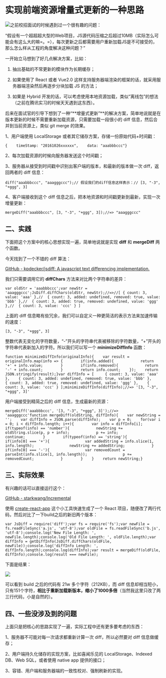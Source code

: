 # 实现前端资源增量式更新的一种思路

![](https://pic2.zhimg.com/v2-8f2ba64e20d3e651174c5b6d5f1e88a6_b.jpg)之前校招面试的时候遇到过一个很有趣的问题：

“假设有一个超超超大型的Web项目，JS源代码压缩之后超过10MB（实际怎么可能会有这么大的嘛=。=），每次更新之后都需要用户重新加载JS是不可接受的，那么怎么样从工程的角度解决这种问题？”

一开始立马想到了好几点解决方案，比如：

1.  抽出基础的不常更新的模块作为长期缓存；  

2.  如果使用了 React 或者 Vue2.0 这样支持服务器端渲染的框架的话，就采用服务器端渲染然后再逐步分块加载 JS 的方法；
3.  如果是 Hybrid 开发的话，可以考虑使用本地资源加载，类似“离线包”的想法（之前在腾讯实习的时候天天遇到这东西）。

后来在面试官的引导下想到了一种“**增量式更新”**的解决方案，简单地说就是在版本更新的时候不需要重新加载资源，只需要加载一段很小的 diff 信息，然后合并到当前资源上，类似 git merge 的效果。

1、用户端使用 LocalStorage 或者其它储存方案，存储一份原始代码+时间戳：

<div>

    {    timeStamp: "20161026xxxxxx",    data: "aaabbbccc"}

</div>

2、每次加载资源的时候向服务器发送这个时间戳；

3、服务器从接受到时间戳中识别出客户端的版本，和最新的版本做一次 diff，返回两者的 diff 信息：

<div>

    diff("aaabbbccc", "aaagggccc");// 假设我们的diff信息这样表示：// [3, "-3", "+ggg", 3]

</div>

4、客户端接收到这个 diff 信息之后，把本地资源和时间戳更新到最新，实现一次增量更新：

<div>

    mergeDiff("aaabbbccc", [3, "-3", "+ggg", 3]);//=> "aaagggccc"

</div>

## 二、实践

下面把这个方案中的核心思想实现一遍，简单地说就是实现 **diff** 和 **mergeDiff** 两个函数。

今天找到了一个不错的 diff 算法：

[GitHub - kpdecker/jsdiff: A javascript text differencing implementation.](https:https://github.com/kpdecker/jsdiff)  

我们只需要调用它的 **diffChars** 方法来对比两个字符串的差异：

<div>

    var oldStr = 'aaabbbccc';var newStr = 'aaagggccc';JsDiff.diffChars(oldStr, newStr);//=>//[ { count: 3, value: 'aaa' },//  { count: 3, added: undefined, removed: true, value: 'bbb' },//  { count: 3, added: true, removed: undefined, value: 'ggg' },//  { count: 3, value: 'ccc' } ]

</div>

上面的 diff 信息略有些冗余，我们可以自定义一种更简洁的表示方法来加速传输的速度：

<div>

    [3, "-3", "+ggg", 3]

</div>

整数代表无变化的字符数量，“-”开头的字符串代表被移除的字符数量，“+”开头的字符串代表新加入的字符。所以我们可以写一个 **minimizeDiffInfo** 函数：

<div>

    function minimizeDiffInfo(originalInfo){    var result = originalInfo.map(info => {        if(info.added){            return '+' + info.value;        }        if(info.removed){            return '-' + info.count;        }        return info.count;    });    return JSON.stringify(result);}var diffInfo = [     { count: 3, value: 'aaa' },    { count: 3, added: undefined, removed: true, value: 'bbb' },    { count: 3, added: true, removed: undefined, value: 'ggg' },    { count: 3, value: 'ccc' } ];minimizeDiffInfo(diffInfo);//=> '[3, "-3", "+ggg", 3]'

</div>

用户端接受到精简之后的 diff 信息，生成最新的资源：

<div>

    mergeDiff('aaabbbccc', '[3, "-3", "+ggg", 3]');//=> 'aaagggccc'function mergeDiff(oldString, diffInfo){    var newString = '';    var diffInfo = JSON.parse(diffInfo);    var p = 0;    for(var i = 0; i < diffInfo.length; i++){        var info = diffInfo[i];        if(typeof(info) == 'number'){            newString += oldString.slice(p, p + info);            p += info;            continue;        }        if(typeof(info) == 'string'){            if(info[0] === '+'){                var addedString = info.slice(1, info.length);                newString += addedString;            }            if(info[0] === '-'){                var removedCount = parseInt(info.slice(1, info.length));                p += removedCount;            }        }    }    return newString;}

</div>

## 三、实际效果

有兴趣的话可以直接运行这个：

[GitHub - starkwang/Incremental](https:https://github.com/starkwang/Incremental)  

使用 [create-react-app](https:https://github.com/facebookincubator/create-react-app) 这个小工具快速生成了一个 React 项目，随便改了两行代码，然后对比了一下build之后的新旧两个版本：

<div>

    var JsDiff = require('diff');var fs = require('fs');var newFile = fs.readFileSync('a.js', 'utf-8');var oldFile = fs.readFileSync('b.js', 'utf-8');console.log('New File Length: ', newFile.length);console.log('Old File Length: ', oldFile.length);var diffInfo = getDiffInfo(JsDiff.diffChars(oldFile, newFile));console.log('diffInfo Length: ', diffInfo.length);console.log(diffInfo);var result = mergeDiff(oldFile, diffInfo);console.log(result === newFile);

</div>

下面是结果：

![](https://pic3.zhimg.com/v2-e59da0ddb9f434b35913423c29a538d1_b.jpg)

可以看到 build 之后的代码有 21w 多个字符（212KB），而 diff 信息却相当短小，只有151个字符，**相比于重新加载新版本，缩小了1000多倍**（当然我这里只改了两三行代码，小是自然的）。

## 四、一些没涉及到的问题

上面只是把核心的思路实现了一遍，实际工程中还有更多要考虑的东西：

1、服务器不可能对每一次请求都重新计算一次 diff，所以必然要对 diff 信息做缓存；

2、用户端持久化储存的实现方案，比如喜闻乐见的 LocalStorage、Indexed DB、Web SQL，或者使用 native app 提供的接口；

3、容错、用户端和服务器端的一致性校对、强制刷新的实现。